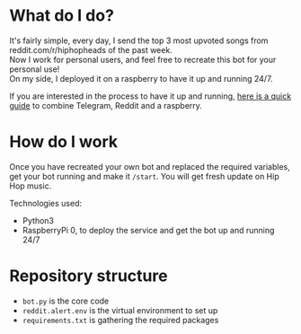 # What do I do?

It's fairly simple, every day, I send the top 3 most upvoted songs from reddit.com/r/hiphopheads of the past week.   
Now I work for personal users, and feel free to recreate this bot for your personal use!  
On my side, I deployed it on a raspberry to have it up and running 24/7.  

If you are interested in the process to have it up and running, [here is a quick guide](https://github.com/git1984/some.guides/blob/master/telegram_reddit_pi.md) to combine Telegram, Reddit and a raspberry.  

# How do I work

Once you have recreated your own bot and replaced the required variables, get your bot running and make it `/start`. You will get fresh update on Hip Hop music.  

Technologies used:

- Python3
- RaspberryPi 0, to deploy the service and get the bot up and running 24/7

# Repository structure

- `bot.py` is the core code
- `reddit.alert.env` is the virtual environment to set up
- `requirements.txt` is gathering the required packages

